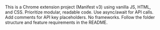 <!-- Use this file to provide workspace-specific custom instructions to Copilot. For more details, visit https://code.visualstudio.com/docs/copilot/copilot-customization#_use-a-githubcopilotinstructionsmd-file -->

This is a Chrome extension project (Manifest v3) using vanilla JS, HTML, and CSS. Prioritize modular, readable code. Use async/await for API calls. Add comments for API key placeholders. No frameworks. Follow the folder structure and feature requirements in the README.
